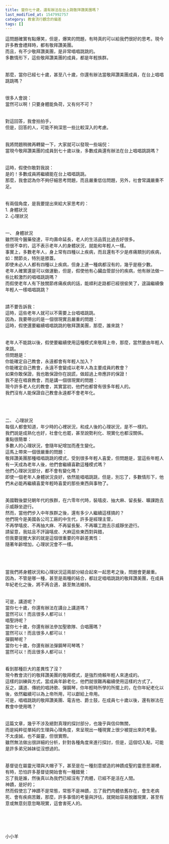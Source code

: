 ```yaml
---
title: 當你七十歲，還有辦法在台上跳敬拜讚美團嗎？
last_modified_at: 1547992757
category: 教會流行觀念的偏差
tags: []
---
```


<p>這問題確實有點爆笑，但是，爆笑的問題，有時真的可以給我們很好的思考。<!--more-->現今許多教會禮拜時，都有敬拜讚美團。<br/>而且，有不少敬拜讚美團，是非常唱唱跳跳的。<br/>多數情形下，這些敬拜讚美團的成員，都是年輕族群。<br/><br/><br/>那麼，當你已經七十歲，甚至八十歲，你還有辦法當敬拜讚美團成員，在台上唱唱跳跳嗎？<br/><br/><br/>很多人會說：<br/>當然可以啊！只要身體能負荷，又有何不可？<br/><br/><br/>對這回答，我會拍拍手，<br/>但是，回答的人，可能不夠深思一些比較深入的考慮。<br/><br/><br/>我將問題稍微再轉變一下，大家就可以發現一些端倪：<br/>當現今敬拜讚美團的成員到七十歲以後，多數成員還有辦法在台上唱唱跳跳嗎？<br/><br/><br/>這時，假使你敢對我說：<br/>是的！多數成員將繼續能在台上唱唱跳跳。<br/>那麼，我會認為你不夠仔細思考問題，而且嚴重低估問題，另外，社會常識嚴重不足。<br/><br/><br/>有兩個角度，是我要提出來給大家思考的：<br/>1.	身體狀況<br/>2.	心理狀況<br/><br/><br/>一、	身體狀況<br/>雖然現今醫藥發達，平均壽命延長，老人的生活品質比過去好很多。<br/>但很不幸的，這不表示老年人的身體狀況，就能和年輕人一樣。<br/>事實上，多數老年人，身上常有四種以上疾病，而且還有不少是疼痛類別的疾病，如：關節炎，特別是膝蓋。<br/>即使未必人人都有四種以上疾病，但身上連一種病都沒有的，幾乎是極少數。<br/>老年人確實還是可以做運動，但是，假使他有心臟血管部分的疾病，他有辦法做一些比較激烈的唱唱跳跳嗎？<br/>而假使老年人有下肢關節疼痛疾病的話，能順利走路都已經很偷笑了，遑論繼續像年輕人一樣唱唱跳跳？<br/><br/><br/>請不要告訴我：<br/>這時，這些老年人就可以不需要上台唱唱跳跳。<br/>因為，我要帶出的是一個很現實且嚴重的問題：<br/>這時，假使還要繼續唱唱跳跳的敬拜讚美團，那麼，誰來跳？<br/><br/><br/>老年人不能跳以後，假使要繼續使用這種模式來敬拜上帝，那麼，當然要由年輕人來跳。<br/>但問題是：<br/>你能確定自己教會，永遠都會有年輕人加入？<br/>你能確定自己教會，永遠不會變成以老年人為主要成員的教會？<br/>如果你敢保證，我也敢保證你在說謊，做超過上帝應許的保證！<br/>我不是在唱衰教會，而是講一個很現實的問題：<br/>現今許多老人化的教會，其實當初，他們也都曾有很多年輕人的。<br/>我們沒有人能保證自己教會永遠都不會老年化。<br/><br/><br/><br/><br/>二、	心理狀況<br/>每個人都會知道，年少時的心裡狀況，和成人後的心理狀況，是不一樣的。<br/>我們說是成熟化也好，社會化也罷，甚至說勢利化、現實化也都沒關係。<br/>重點很簡單：<br/>多數人的心理狀況，會隨年紀增加而產生變化。<br/>這馬上帶來一個很嚴重的問題：<br/>敬拜讚美團那種唱唱跳跳的模式，受到很多年輕人喜愛，但問題是，當這些年輕人有一天成為老年人後，他們會繼續喜歡這種模式嗎？<br/>他們心理狀況部分，都不會有變化嗎？<br/>即使一個老年人身體狀況良好，依然能唱唱跳跳，但是，別忘了，多數情形下，他們未必能再繼續喜愛年輕時喜愛的那些東西與事物了。<br/><br/><br/>美國戰後嬰兒朝年代的族群，在六零年代時，裝嘻皮、抽大麻、留長髮、曠課跑去示威靜坐遊行。<br/>然而，當他們步入中年族群之後，還有多少人繼續這樣搞的？<br/>他們現今是美國各公司工廠的中生代，許多是經理主管，<br/>不再學嘻皮、不再抽大麻、不再留長髮、不再曠工跑去示威靜坐遊行。<br/>請留意，我姑且不評論嘻皮、大麻這些東西對與錯，<br/>但我要提醒大家的就是這個很重要的年齡差異性：<br/>隨著年齡增加，心理狀況會不一樣。<br/><br/><br/><br/><br/>當我們將身體狀況和心理狀況這兩部分結合起來一起思考之後，問題會更嚴重。<br/>因為，不管是哪一種，甚至是兩種的結合，都註定唱唱跳跳的敬拜讚美團，在成員年紀老化之後，將不再合適，甚至無法維持。<br/><br/><br/>可是，講道呢？<br/>當你七十歲，你還有辦法在講台上講道嗎？<br/>當然可以！而且很多人都可以！<br/>唱聖詩呢？<br/>當你七十歲，你還有辦法參加聖歌隊、合唱團嗎？<br/>當然可以！而且很多人都可以！<br/>彈鋼琴呢？<br/>當你七十歲，你還有辦法彈鋼琴司琴嗎？<br/>當然可以！而且很多人都可以！<br/><br/><br/>看到那種巨大的差異性了沒？<br/>現今教會流行的敬拜讚美團的敬拜模式，是強烈倚賴年輕人來達成的。<br/>這樣的訓練與方式，當成員年齡老化，他們就很難再繼續使用這樣的方式了。<br/>反之，講道、傳統的唱詩歌、彈鋼琴，你年輕時所學的所擺上的，在你年紀老化以後，依然繼續可以為上帝所用，可以獻給上帝用。<br/>可是，唱唱跳跳的敬拜讚美團、電吉他、爵士鼓，在成員七十歲以後，還有辦法在教會中使用嗎？<br/><br/><br/>這篇文章，幾乎不涉及絕對真理的探討部分，也幾乎與信仰無關，<br/>而是純粹從單純的生理與心理角度，來呈現出一種現實上很少被提出來的考量。<br/>不太虔誠，也不屬靈，但很實際。<br/>雖然無法做出很詳細的分析，針對各種角度來進行探討，但是，這個切入點，可能是許多弟兄姊妹從沒想過的。<br/><br/><br/>基督徒在屬靈光環與大帽子下，甚至是在一種刻意塑造的神蹟成聖的靈恩思潮裡，有時，恐怕許多基督徒開始會有一種錯覺：<br/>忘了我是誰，然後真以為我們已經沒有了肉體，已經不是活在人間。<br/>神蹟，是好的；<br/>然而假使忘了神蹟不是常態，常態不是神蹟，忘了我們肉體依舊存在，會生老病死、會有疾病苦難，那麼，許多事情的考量與評估，就開始容易脫離現實，甚至有意或無意刻意忽略現實，這會害死人的。<br/><br/><br/><br/><br/><br/>小小羊<br/>
</p>